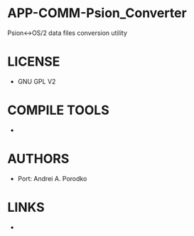 APP-COMM-Psion_Converter
========================

Psion&lt;->OS/2 data files conversion utility


LICENSE
===============
* GNU GPL V2

COMPILE TOOLS
===============
* 

AUTHORS
===============
* Port: Andrei A. Porodko

LINKS
===============
* 

